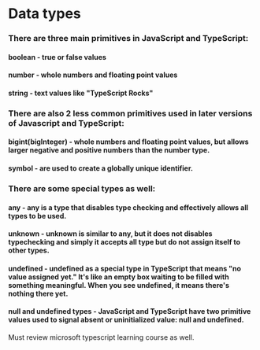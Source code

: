 
# Data types

### There are three main primitives in JavaScript and TypeScript:

#### boolean - true or false values

#### number - whole numbers and floating point values

#### string - text values like "TypeScript Rocks"

### There are also 2 less common primitives used in later versions of Javascript and TypeScript:

#### bigint(bigInteger) - whole numbers and floating point values, but allows larger negative and positive numbers than the number type.

#### symbol - are used to create a globally unique identifier.

### There are some special types as well:
#### any - any is a type that disables type checking and effectively allows all types to be used.
#### unknown - unknown is similar to any, but it does not disables typechecking and simply it accepts all type but do not assign itself to other types.
#### undefined - undefined as a special type in TypeScript that means "no value assigned yet." It's like an empty box waiting to be filled with something meaningful. When you see undefined, it means there's nothing there yet.
#### null and undefined types - JavaScript and TypeScript have two primitive values used to signal absent or uninitialized value: null and undefined.

Must review microsoft typescript learning course as well.









